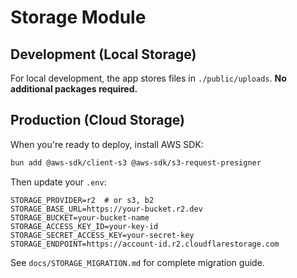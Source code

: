 # Storage Module

## Development (Local Storage)

For local development, the app stores files in `./public/uploads`. **No additional packages required.**

## Production (Cloud Storage)

When you're ready to deploy, install AWS SDK:

```bash
bun add @aws-sdk/client-s3 @aws-sdk/s3-request-presigner
```

Then update your `.env`:

```env
STORAGE_PROVIDER=r2  # or s3, b2
STORAGE_BASE_URL=https://your-bucket.r2.dev
STORAGE_BUCKET=your-bucket-name
STORAGE_ACCESS_KEY_ID=your-key-id
STORAGE_SECRET_ACCESS_KEY=your-secret-key
STORAGE_ENDPOINT=https://account-id.r2.cloudflarestorage.com
```

See `docs/STORAGE_MIGRATION.md` for complete migration guide.

